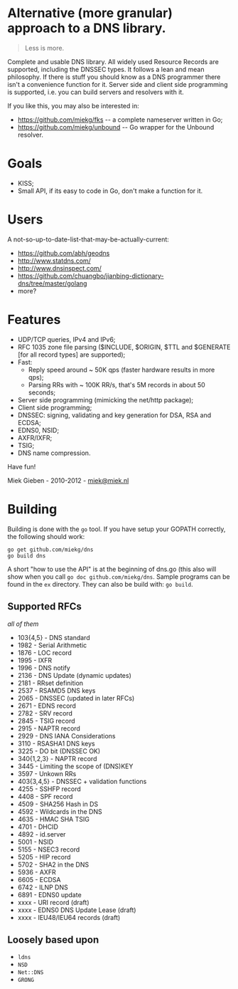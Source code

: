 # Alternative (more granular) approach to a DNS library.

> Less is more.

Complete and usable DNS library. All widely used Resource Records are
supported, including the DNSSEC types. It follows a lean and mean philosophy.
If there is stuff you should know as a DNS programmer there isn't a convenience
function for it. Server side and client side programming is supported, i.e. you
can build servers and resolvers with it.

If you like this, you may also be interested in:

* https://github.com/miekg/fks -- a complete nameserver written in Go;
* https://github.com/miekg/unbound -- Go wrapper for the Unbound resolver.

# Goals

* KISS;
* Small API, if its easy to code in Go, don't make a function for it.

# Users

A not-so-up-to-date-list-that-may-be-actually-current:

* https://github.com/abh/geodns
* http://www.statdns.com/
* http://www.dnsinspect.com/
* https://github.com/chuangbo/jianbing-dictionary-dns/tree/master/golang
* more?

# Features

* UDP/TCP queries, IPv4 and IPv6;
* RFC 1035 zone file parsing ($INCLUDE, $ORIGIN, $TTL and $GENERATE [for all record types]
  are supported);
* Fast: 
    * Reply speed around ~ 50K qps (faster hardware results in more qps);
    * Parsing RRs with  ~ 100K RR/s, that's 5M records in about 50 seconds;
* Server side programming (mimicking the net/http package);
* Client side programming;
* DNSSEC: signing, validating and key generation for DSA, RSA and ECDSA;
* EDNS0, NSID;
* AXFR/IXFR;
* TSIG;
* DNS name compression.

Have fun!

Miek Gieben  -  2010-2012  -  miek@miek.nl

# Building

Building is done with the `go` tool. If you have setup your GOPATH
correctly, the following should work:

    go get github.com/miekg/dns
    go build dns

A short "how to use the API" is at the beginning of dns.go (this also will show
when you call `go doc github.com/miekg/dns`. Sample
programs can be found in the `ex` directory. They can also be build
with: `go build`.
 
## Supported RFCs

*all of them*

* 103{4,5} - DNS standard
* 1982 - Serial Arithmetic
* 1876 - LOC record
* 1995 - IXFR
* 1996 - DNS notify
* 2136 - DNS Update (dynamic updates)
* 2181 - RRset definition
* 2537 - RSAMD5 DNS keys
* 2065 - DNSSEC (updated in later RFCs)
* 2671 - EDNS record
* 2782 - SRV record
* 2845 - TSIG record
* 2915 - NAPTR record
* 2929 - DNS IANA Considerations
* 3110 - RSASHA1 DNS keys
* 3225 - DO bit (DNSSEC OK)
* 340{1,2,3} - NAPTR record
* 3445 - Limiting the scope of (DNS)KEY
* 3597 - Unkown RRs
* 403{3,4,5} - DNSSEC + validation functions
* 4255 - SSHFP record
* 4408 - SPF record
* 4509 - SHA256 Hash in DS
* 4592 - Wildcards in the DNS
* 4635 - HMAC SHA TSIG
* 4701 - DHCID
* 4892 - id.server
* 5001 - NSID 
* 5155 - NSEC3 record
* 5205 - HIP record
* 5702 - SHA2 in the DNS
* 5936 - AXFR
* 6605 - ECDSA
* 6742 - ILNP DNS
* 6891 - EDNS0 update
* xxxx - URI record (draft)
* xxxx - EDNS0 DNS Update Lease (draft)
* xxxx - IEU48/IEU64 records (draft)

## Loosely based upon

* `ldns`
* `NSD`
* `Net::DNS`
* `GRONG`
